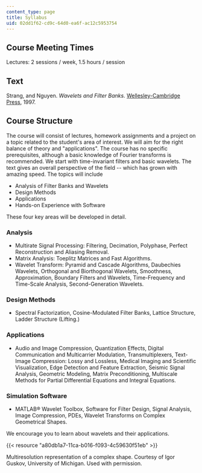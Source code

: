 ```yaml
---
content_type: page
title: Syllabus
uid: 02dd1f62-cd9c-64d0-ea6f-ac12c5953754
---
```


Course Meeting Times
--------------------

Lectures: 2 sessions / week, 1.5 hours / session

Text
----

Strang, and Nguyen. _Wavelets and Filter Banks._ [Wellesley-Cambridge Press](http://www.wellesleycambridge.com/), 1997.

Course Structure
----------------

The course will consist of lectures, homework assignments and a project on a topic related to the student's area of interest. We will aim for the right balance of theory and "applications". The course has no specific prerequisites, although a basic knowledge of Fourier transforms is recommended. We start with time-invariant filters and basic wavelets. The text gives an overall perspective of the field -- which has grown with amazing speed. The topics will include

*   Analysis of Filter Banks and Wavelets
*   Design Methods
*   Applications
*   Hands-on Experience with Software

These four key areas will be developed in detail.

### Analysis

*   Multirate Signal Processing: Filtering, Decimation, Polyphase, Perfect Reconstruction and Aliasing Removal.
*   Matrix Analysis: Toeplitz Matrices and Fast Algorithms.
*   Wavelet Transform: Pyramid and Cascade Algorithms, Daubechies Wavelets, Orthogonal and Biorthogonal Wavelets, Smoothness, Approximation, Boundary Filters and Wavelets, Time-Frequency and Time-Scale Analysis, Second-Generation Wavelets.  
    

### Design Methods

*   Spectral Factorization, Cosine-Modulated Filter Banks, Lattice Structure, Ladder Structure (Lifting.)  
    

### Applications

*   Audio and Image Compression, Quantization Effects, Digital Communication and Multicarrier Modulation, Transmultiplexers, Text-Image Compression: Lossy and Lossless, Medical Imaging and Scientific Visualization, Edge Detection and Feature Extraction, Seismic Signal Analysis, Geometric Modeling, Matrix Preconditioning, Multiscale Methods for Partial Differential Equations and Integral Equations.  
    

### Simulation Software

*   MATLAB® Wavelet Toolbox, Software for Filter Design, Signal Analysis, Image Compression, PDEs, Wavelet Transforms on Complex Geometrical Shapes.  
    

We encourage you to learn about wavelets and their applications.

{{< resource "a80db1a7-11ca-b016-f093-4c59630f51eb" >}}

Multiresolution representation of a complex shape. Courtesy of Igor  
Guskov, University of Michigan. Used with permission.